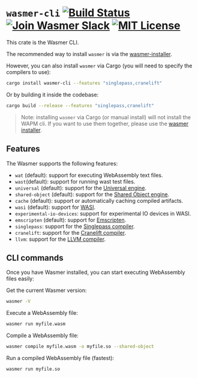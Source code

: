 # `wasmer-cli` [![Build Status](https://github.com/wasmerio/wasmer/workflows/build/badge.svg?style=flat-square)](https://github.com/wasmerio/wasmer/actions?query=workflow%3Abuild) [![Join Wasmer Slack](https://img.shields.io/static/v1?label=Slack&message=join%20chat&color=brighgreen&style=flat-square)](https://slack.wasmer.io) [![MIT License](https://img.shields.io/github/license/wasmerio/wasmer.svg?style=flat-square)](https://github.com/wasmerio/wasmer/blob/master/LICENSE)

This crate is the Wasmer CLI.

The recommended way to install `wasmer` is via the [wasmer-installer](https://github.com/wasmerio/wasmer-install).

However, you can also install `wasmer` via Cargo (you will need to specify the compilers to use):

```bash
cargo install wasmer-cli --features "singlepass,cranelift"
```

Or by building it inside the codebase:

```bash
cargo build --release --features "singlepass,cranelift"
```

> Note: installing `wasmer` via Cargo (or manual install) will not install
> the WAPM cli. If you want to use them together, please use the [wasmer installer](https://github.com/wasmerio/wasmer-install).


## Features

The Wasmer supports the following features:
* `wat` (default): support for executing WebAssembly text files.
* `wast`(default): support for running wast test files.
* `universal` (default): support for the [Universal engine].
* `shared-object` (default): support for the [Shared Object engine].
* `cache` (default): support or automatically caching compiled artifacts.
* `wasi` (default): support for [WASI].
* `experimental-io-devices`: support for experimental IO devices in WASI.
* `emscripten` (default): support for [Emscripten].
* `singlepass`: support for the [Singlepass compiler].
* `cranelift`: support for the [Cranelift compiler].
* `llvm`: support for the [LLVM compiler].

[Universal engine]: https://github.com/wasmerio/wasmer/tree/master/lib/engine-universal/
[Shared Object engine]: https://github.com/wasmerio/wasmer/tree/master/lib/engine-shared-object/
[WASI]: https://github.com/wasmerio/wasmer/tree/master/lib/wasi/
[Emscripten]: https://github.com/wasmerio/wasmer/tree/master/lib/emscripten/
[Singlepass compiler]: https://github.com/wasmerio/wasmer/tree/master/lib/compiler-singlepass/
[Cranelift compiler]: https://github.com/wasmerio/wasmer/tree/master/lib/compiler-cranelift/
[LLVM compiler]: https://github.com/wasmerio/wasmer/tree/master/lib/compiler-llvm/

## CLI commands

Once you have Wasmer installed, you can start executing WebAssembly files easily:

Get the current Wasmer version:

```bash
wasmer -V
```

Execute a WebAssembly file:

```bash
wasmer run myfile.wasm
```

Compile a WebAssembly file:

```bash
wasmer compile myfile.wasm -o myfile.so --shared-object
```

Run a compiled WebAssembly file (fastest):

```bash
wasmer run myfile.so
```
